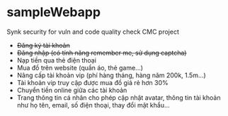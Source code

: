 # sampleWebapp
Synk security for vuln and code quality check
CMC project 
- ~~Đăng ký tài khoản~~
- ~~Đăng nhập (có tính năng remember me, sử dụng captcha)~~
- Nạp tiền qua thẻ điện thoại
- Mua đồ trên website (quần áo, thẻ game...)
- Nâng cấp tài khoản vip (phí hàng tháng, hàng năm 200k, 1.5m...)
- Tài khoản vip truy cập được mua đồ giá rẻ hơn 30%
- Chuyển tiền online giữa các tài khoản
- Trang thông tin cá nhân cho phép cập nhật avatar, thông tin tài khoản như họ tên, email, số điện thoại, thay đổi mật khẩu...
